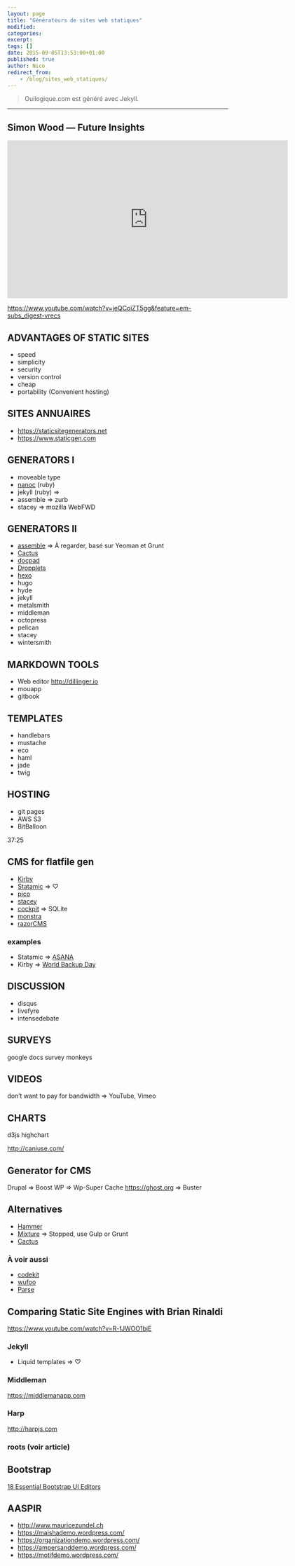 ```yaml
---
layout: page
title: "Générateurs de sites web statiques"
modified:
categories:
excerpt:
tags: []
date: 2015-09-05T13:53:00+01:00
published: true
author: Nico
redirect_from:
    - /blog/sites_web_statiques/
---
```


> Ouilogique.com est généré avec Jekyll.

---

## Simon Wood — Future Insights

<iframe style="margin: 10px auto; display:block" width="640" height="360" src="https://www.youtube.com/embed/jeQCoiZT5gg" frameborder="0" allowfullscreen></iframe>

<https://www.youtube.com/watch?v=jeQCoiZT5gg&feature=em-subs_digest-vrecs>

<!-- ![](https://avatars1.githubusercontent.com/u/189606?v=3&s=96) -->

## ADVANTAGES OF STATIC SITES

-   speed
-   simplicity
-   security
-   version control
-   cheap
-   portability (Convenient hosting)

## SITES ANNUAIRES

-   <https://staticsitegenerators.net>
-   <https://www.staticgen.com>

## GENERATORS I

-   moveable type
-   [nanoc](http://nanoc.ws) (ruby)
-   jekyll (ruby) ⇒
-   assemble ⇒ zurb
-   stacey ⇒ mozilla WebFWD

## GENERATORS II

-   [assemble](http://assemble.io) ⇒ À regarder, basé sur Yeoman et Grunt
-   [Cactus](http://cactusformac.com)
-   [docpad](http://docpad.org)
-   [Dropplets](http://dropplets.com)
-   [hexo](https://hexo.io)
-   hugo
-   hyde
-   jekyll
-   metalsmith
-   middleman
-   octopress
-   pelican
-   stacey
-   wintersmith

## MARKDOWN TOOLS

-   Web editor <http://dillinger.io>
-   mouapp
-   gitbook

## TEMPLATES

-   handlebars
-   mustache
-   eco
-   haml
-   jade
-   twig

## HOSTING

-   git pages
-   AWS S3
-   BitBalloon

37:25

## CMS for flatfile gen

-   [Kirby](http://getkirby.com)
-   [Statamic](http://statamic.com) ⇒ ♡
-   [pico](http://picocms.org)
-   [stacey](http://www.staceyapp.com)
-   [cockpit](http://getcockpit.com) ⇒ SQLite
-   [monstra](http://monstra.org)
-   [razorCMS](http://www.razorcms.co.uk)

### examples

-   Statamic ⇒ [ASANA](https://asana.com)
-   Kirby ⇒ [World Backup Day](http://www.worldbackupday.com/fr/)

## DISCUSSION

-   disqus
-   livefyre
-   intensedebate

## SURVEYS

google docs
survey monkeys

## VIDEOS

don’t want to pay for bandwidth ⇒ YouTube, Vimeo

## CHARTS

d3js
highchart

<http://caniuse.com/>

## Generator for CMS

Drupal ⇒ Boost
WP ⇒ Wp-Super Cache
<https://ghost.org> ⇒ Buster

## Alternatives

-   [Hammer](http://hammerformac.com)
-   [Mixture](http://mixture.io) ⇒ Stopped, use Gulp or Grunt
-   [Cactus](http://cactusformac.com)

### À voir aussi

-   [codekit](http://incident57.com/codekit/)
-   [wufoo](http://www.wufoo.com)
-   [Parse](https://parse.com)

## Comparing Static Site Engines with Brian Rinaldi

<https://www.youtube.com/watch?v=R-fJWOO1bjE>

### Jekyll

-   Liquid templates ⇒ ♡

### Middleman

<https://middlemanapp.com>

### Harp

<http://harpjs.com>

### roots (voir article)

## Bootstrap

[18 Essential Bootstrap UI Editors](http://mashable.com/2013/10/20/bootstrap-editors/)

## AASPIR

-   <http://www.mauricezundel.ch>
-   <https://maishademo.wordpress.com/>
-   <https://organizationdemo.wordpress.com/>
-   <https://ampersanddemo.wordpress.com/>
-   <https://motifdemo.wordpress.com/>
